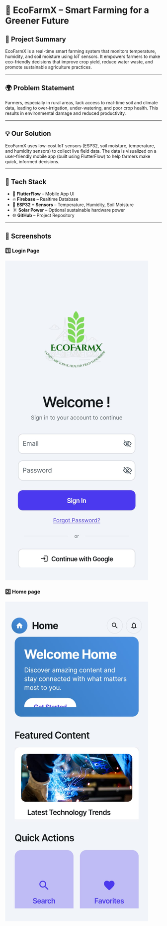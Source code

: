 # 🌱 EcoFarmX – Smart Farming for a Greener Future

## 🚀 Project Summary
EcoFarmX is a real-time smart farming system that monitors temperature, humidity, and soil moisture using IoT sensors. It empowers farmers to make eco-friendly decisions that improve crop yield, reduce water waste, and promote sustainable agriculture practices.

---

## 🌍 Problem Statement
Farmers, especially in rural areas, lack access to real-time soil and climate data, leading to over-irrigation, under-watering, and poor crop health. This results in environmental damage and reduced productivity.

---

## 💡 Our Solution
EcoFarmX uses low-cost IoT sensors (ESP32, soil moisture, temperature, and humidity sensors) to collect live field data. The data is visualized on a user-friendly mobile app (built using FlutterFlow) to help farmers make quick, informed decisions.

---

## 🔧 Tech Stack
- 📱 **FlutterFlow** – Mobile App UI
- 🔥 **Firebase** – Realtime Database
- 🧠 **ESP32 + Sensors** – Temperature, Humidity, Soil Moisture
- ☀️ **Solar Power** – Optional sustainable hardware power
- 🌐 **GitHub** – Project Repository

---

## 📸 Screenshots

### 1️⃣ Login Page
![Login Page](https://raw.githubusercontent.com/Champia-MN/EcoFarmX-Hackorbit25/main/Login_page.jpg)

### 2️⃣ Home page
![Dashboard](https://raw.githubusercontent.com/Champia-MN/EcoFarmX-Hackorbit25/main/Home_page.jpg)
